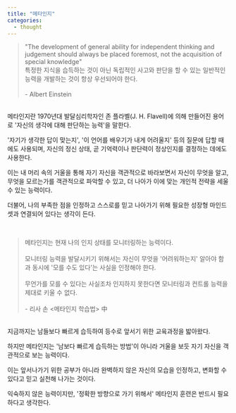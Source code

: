 ```yaml
---
title: "메타인지"
categories:
  - thought
---
```


> "The development of general ability for independent thinking and judgement should always be placed foremost, not the acquisition of special knowledge"<br>
> 특정한 지식을 습득하는 것이 아닌 독립적인 사고와 판단을 할 수 있는 일반적인 능력을 개발하는 것이 항상 우선되어야 한다.<br>
> <br>- Albert Einstein

<br>
메타인지란 1970년대 발달심리학자인 존 플라벨(J. H. Flavell)에 의해 만들어진 용어로 '자신의 생각에 대해 판단하는 능력'을 말한다.

'자기가 생각한 답이 맞는지', '이 언어를 배우기가 내게 어려울지' 등의 질문에 답할 때에도 사용되며, 자신의 정신 상태, 곧 기억력이나 판단력이 정상인지를 결정하는 데에도 사용한다.

이는 내 머리 속의 거울을 통해 자기 자신을 객관적으로 바라보면서 자신이 무엇을 알고, 무엇을 모르는가를 객관적으로 파악할 수 있고, 더 나아가 이에 맞는 개인적 전략을 세울 수 있는 능력이다.

더불어, 나의 부족한 점을 인정하고 스스로를 믿고 나아가기 위해 필요한 성장형 마인드셋과 연결되어 있다는 생각이 든다.

<br>

> 메타인지는 현재 나의 인지 상태를 모니터링하는 능력이다.<br>
> <br>모니터링 능력을 발달시키기 위해서는 자신이 무엇을 '어려워하는지' 알아야 함과 동시에 '모를 수도 있다'는 사실을 인정해야 한다.<br>
> <br>무언가를 모를 수 있다는 사실조차 인지하지 못한다면 모니터링과 컨트롤 능력을 제대로 키울 수 없다.<br>
> <br> - 리사 손 <메타인지 학습법> 中

<br>
지금까지는 남들보다 빠르게 습득하여 등수로 앞서기 위한 교육과정을 밟아왔다.

하지만 메타인지는 '남보다 빠르게 습득하는 방법'이 아니라 거울을 보듯 자기 자신을 객관적으로 보는 능력이다.

이는 앞서나가기 위한 공부가 아니라 완벽하지 않은 자신의 모습을 인정하고, 변화할 수 있다고 믿고 실천해 나가는 것이다.

익숙하지 않은 능력이지만, '정확한 방향으로 가기 위해서' 메타인지 훈련은 반드시 필요하다고 생각한다.
